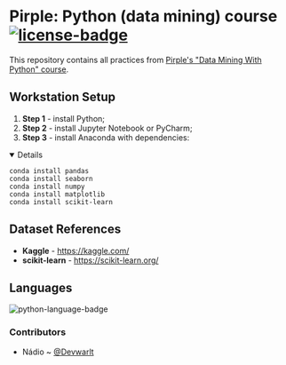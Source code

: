 # Pirple: Python (data mining) course [![license-badge]][license]
This repository contains all practices from [Pirple's "Data Mining With Python" course][pirple-py-dm-course].

## Workstation Setup
1. **Step 1** - install Python;
1. **Step 2** - install Jupyter Notebook or PyCharm;
1. **Step 3** - install Anaconda with dependencies:
<details open>

```terminal
conda install pandas
conda install seaborn
conda install numpy
conda install matplotlib
conda install scikit-learn
```

</details>

## Dataset References
- **Kaggle** - https://kaggle.com/
- **scikit-learn** - https://scikit-learn.org/

## Languages
![python-language-badge]

### Contributors
- Nádio ~ [@Devwarlt][nadio-ref]

[nadio-ref]: https://github.com/Devwarlt

[python-language-badge]: https://img.shields.io/badge/Python-3.8.3-yellow?logo=python&style=plastic

[license-badge]: https://img.shields.io/badge/License-WTFPL-black?style=plastic
[license]: /LICENSE

[pirple-py-dm-course]: https://www.pirple.com/#cst-v2-section-SJx3vzU37
